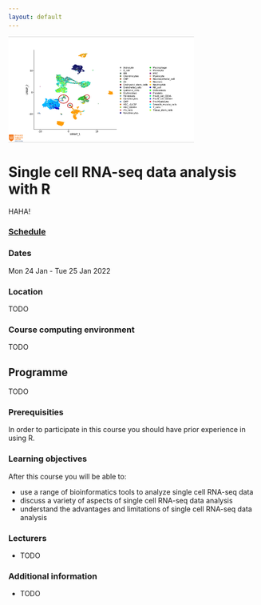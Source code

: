 ```yaml
---
layout: default
---
```

![logo](logos/scgenomics.png)

# Single cell RNA-seq data analysis with R

HAHA!

### [Schedule](schedule.md) <!-- note: this is the real thing -->

### Dates
Mon 24 Jan - Tue 25 Jan 2022

### Location
TODO

### Course computing environment
TODO


## Programme

TODO

### Prerequisities
In order to participate in this course you should have prior experience in using R.

### Learning objectives
After this course you will be able to:
- use a range of bioinformatics tools to analyze single cell RNA-seq data
- discuss a variety of aspects of single cell RNA-seq data analysis
- understand the advantages and limitations of single cell RNA-seq data analysis

### Lecturers
- TODO

### Additional information
- TODO

